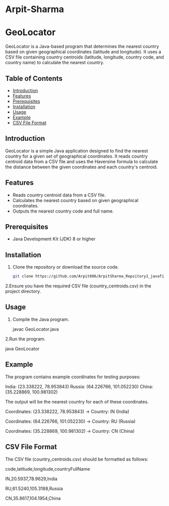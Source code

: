 # Arpit-Sharma
# GeoLocator

GeoLocator is a Java-based program that determines the nearest country based on given geographical coordinates (latitude and longitude). It uses a CSV file containing country centroids (latitude, longitude, country code, and country name) to calculate the nearest country.

## Table of Contents

- [Introduction](#introduction)
- [Features](#features)
- [Prerequisites](#prerequisites)
- [Installation](#installation)
- [Usage](#usage)
- [Example](#example)
- [CSV File Format](#csv-file-format)

## Introduction

GeoLocator is a simple Java application designed to find the nearest country for a given set of geographical coordinates. It reads country centroid data from a CSV file and uses the Haversine formula to calculate the distance between the given coordinates and each country's centroid.

## Features

- Reads country centroid data from a CSV file.
- Calculates the nearest country based on given geographical coordinates.
- Outputs the nearest country code and full name.

## Prerequisites

- Java Development Kit (JDK) 8 or higher

## Installation

1. Clone the repository or download the source code.
   ```bash
   git clone https://github.com/Arpit606/ArpitSharma_Repsitory1_javafile

2.Ensure you have the required CSV file (country_centroids.csv) in the project directory.

## Usage

1. Compile the Java program.
   
   javac GeoLocator.java

2.Run the program.

   java GeoLocator
## Example

The program contains example coordinates for testing purposes:

India: (23.338222, 78.953843)
Russia: (64.226766, 101.052230)
China: (35.228869, 100.981302)

The output will be the nearest country for each of these coordinates.

Coordinates: (23.338222, 78.953843) -> Country: IN (India)

Coordinates: (64.226766, 101.052230) -> Country: RU (Russia)

Coordinates: (35.228869, 100.981302) -> Country: CN (China)

## CSV File Format

The CSV file (country_centroids.csv) should be formatted as follows:

code,latitude,longitude,countryFullName

IN,20.5937,78.9629,India

RU,61.5240,105.3188,Russia

CN,35.8617,104.1954,China

